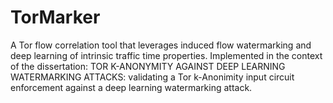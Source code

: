 # TorMarker
A Tor flow correlation tool that leverages induced flow watermarking and deep learning of intrinsic traffic time properties. Implemented in the context of the dissertation: TOR K-ANONYMITY AGAINST DEEP LEARNING WATERMARKING ATTACKS: validating a Tor k-Anonimity input circuit enforcement against a deep learning watermarking attack.
